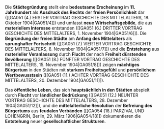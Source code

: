 
Die **Städtegründung** stellt eine **bedeutsame Erscheinung** im **11. Jahrhundert** als **Ausdruck des Rechts** der **freien Persönlichkeit** dar ([[GA051 (4.) ERSTER VORTRAG GESCHICHTE DES MITTELALTERS, 18. Oktober 1904|GA051/4]]) und umfasst **neue Wirtschaftsgebilde**, die aus **materiellem Interesse** entstanden ([[GA051 (6.) DRITTER VORTRAG GESCHICHTE DES MITTELALTERS, 1. November 1904|GA051/6]]). Die **Begründung der freien Städte** am **Anfang des Mittelalters** als **sprunghafter Fortschritt** ([[GA051 (7.) VIERTER VORTRAG GESCHICHTE DES MITTELALTERS, 8. November 1904|GA051/7]]) und die **Entstehung** aus **materieller Veranlassung** durch **Flucht** der nach **Freiheit dürstenden Bevölkerung** ([[GA051 (8.) FÜNFTER VORTRAG GESCHICHTE DES MITTELALTERS, 15. November 1904|GA051/8]]) zeigen **mächtiges Bürgertum** in den Städten mit **starkem Freiheitsgefühl** und **persönlichem Wertbewusstsein** ([[GA051 (11.) ACHTER VORTRAG GESCHICHTE DES MITTELALTERS, 20. Dezember 1904|GA051/11]]).

Das **öffentliche Leben**, das sich **hauptsächlich in den Städten** abspielt durch **Flucht** vor **ländlicher Bedrückung** ([[GA051 (12.) NEUNTER VORTRAG GESCHICHTE DES MITTELALTERS, 28. Dezember 1904|GA051/12]]), und die **mittelalterliche Revolution** der **Befreiung des Bürgertums** aus **feudalen Verbänden** ([[GA054 (18.) PARZIVAL UND LOHENGRIN, Berlin, 29. März 1906|GA054/18]]) dokumentieren die **Entstehung** neuer **gesellschaftlicher Strukturen**.
